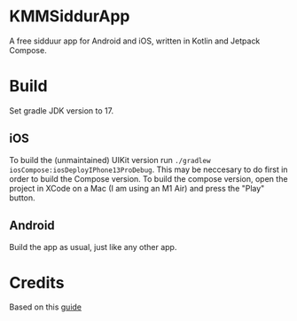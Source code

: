 # KMMSiddurApp
A free sidduur app for Android and iOS, written in Kotlin and Jetpack Compose.

# Build
Set gradle JDK version to 17. 

## iOS
To build the (unmaintained) UIKit version run `./gradlew iosCompose:iosDeployIPhone13ProDebug`. This may be neccesary to do first in order to build the Compose version. To build the compose version, open the project in XCode on a Mac (I am using an M1 Air) and press the "Play" button.

## Android
Build the app as usual, just like any other app.

# Credits
Based on this [guide](https://medium.com/better-programming/jetpack-compose-for-ios-getting-started-step-by-step-e7be6f52edd4)
